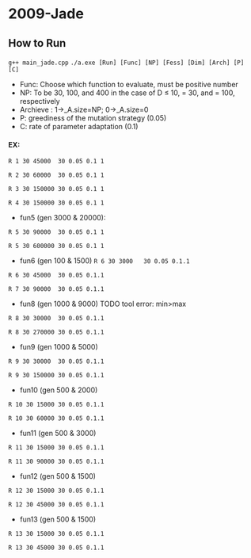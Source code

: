 # 2009-Jade
## How to Run
```g++ main_jade.cpp```
```./a.exe [Run] [Func] [NP] [Fess] [Dim] [Arch] [P] [C]```
- Func: Choose which function to evaluate, must be positive number
- NP: To be 30, 100, and 400 in the case of D ≤ 10, = 30, and = 100, respectively
- Archieve : 1->_A.size=NP; 0->_A.size=0
- P: greediness of the mutation strategy (0.05)
- C: rate of parameter adaptation (0.1)

#### EX:
```R 1 30 45000  30 0.05 0.1 1```

```R 2 30 60000  30 0.05 0.1 1```

```R 3 30 150000 30 0.05 0.1 1```

```R 4 30 150000 30 0.05 0.1 1```

- fun5 (gen 3000 & 20000):

```R 5 30 90000  30 0.05 0.1 1```

```R 5 30 600000 30 0.05 0.1 1```

- fun6 (gen 100 & 1500)
```R 6 30 3000   30 0.05 0.1.1```

```R 6 30 45000  30 0.05 0.1.1```

```R 7 30 90000  30 0.05 0.1.1```

- fun8 (gen 1000 & 9000) TODO tool error: min>max

```R 8 30 30000  30 0.05 0.1.1```

```R 8 30 270000 30 0.05 0.1.1```

- fun9 (gen 1000 & 5000)

```R 9 30 30000  30 0.05 0.1.1```

```R 9 30 150000 30 0.05 0.1.1```

- fun10 (gen 500 & 2000)

```R 10 30 15000 30 0.05 0.1.1```

```R 10 30 60000 30 0.05 0.1.1```

- fun11 (gen 500 & 3000)

```R 11 30 15000 30 0.05 0.1.1```

```R 11 30 90000 30 0.05 0.1.1```

- fun12 (gen 500 & 1500)

```R 12 30 15000 30 0.05 0.1.1```

```R 12 30 45000 30 0.05 0.1.1```

- fun13 (gen 500 & 1500)

```R 13 30 15000 30 0.05 0.1.1```

```R 13 30 45000 30 0.05 0.1.1```